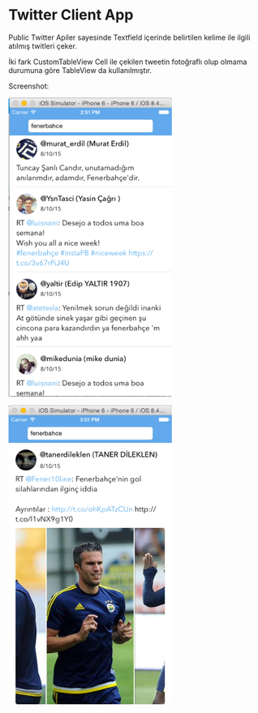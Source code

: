 Twitter Client App
===================

Public Twitter Apiler sayesinde Textfield içerinde belirtilen kelime ile ilgili atılmış twitleri çeker.

İki fark CustomTableView Cell ile çekilen tweetin fotoğraflı olup olmama durumuna göre TableView da kullanılmıştır.

Screenshot:

<img src="https://github.com/kurtulusahmet/Twitter-Client-App/raw/master/screenshot/screenshot1.png" height="590" width="322">&nbsp;&nbsp;

<img src="https://github.com/kurtulusahmet/Twitter-Client-App/raw/master/screenshot/screenshot2.png" height="590" width="322">&nbsp;&nbsp;